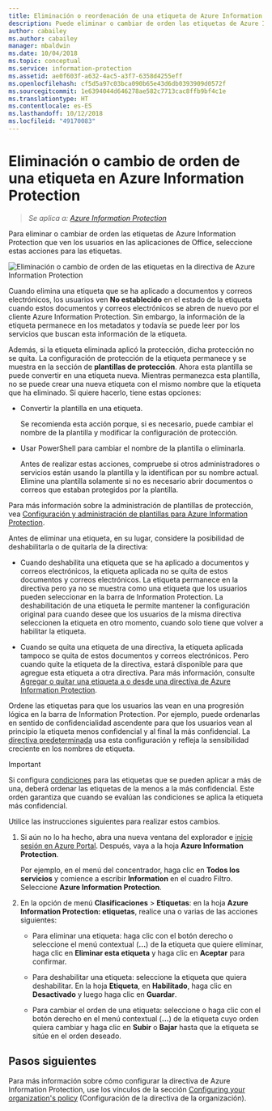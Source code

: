 ```yaml
---
title: Eliminación o reordenación de una etiqueta de Azure Information Protection
description: Puede eliminar o cambiar de orden las etiquetas de Azure Information Protection que ven los usuarios.
author: cabailey
ms.author: cabailey
manager: mbaldwin
ms.date: 10/04/2018
ms.topic: conceptual
ms.service: information-protection
ms.assetid: ae0f603f-a632-4ac5-a3f7-6358d4255eff
ms.openlocfilehash: cf5d5a97c03bca090b65e43d6db0393909d0572f
ms.sourcegitcommit: 1e6394044d646278ae582c7713cac8ffb9bf4c1e
ms.translationtype: HT
ms.contentlocale: es-ES
ms.lasthandoff: 10/12/2018
ms.locfileid: "49170083"
---
```

# <a name="how-to-delete-or-reorder-a-label-for-azure-information-protection"></a>Eliminación o cambio de orden de una etiqueta en Azure Information Protection

>*Se aplica a: [Azure Information Protection](https://azure.microsoft.com/pricing/details/information-protection)*

Para eliminar o cambiar de orden las etiquetas de Azure Information Protection que ven los usuarios en las aplicaciones de Office, seleccione estas acciones para las etiquetas.

![Eliminación o cambio de orden de las etiquetas en la directiva de Azure Information Protection](./media/info-protect-contextmenu.png)

Cuando elimina una etiqueta que se ha aplicado a documentos y correos electrónicos, los usuarios ven **No establecido** en el estado de la etiqueta cuando estos documentos y correos electrónicos se abren de nuevo por el cliente Azure Information Protection. Sin embargo, la información de la etiqueta permanece en los metadatos y todavía se puede leer por los servicios que buscan esta información de la etiqueta.

Además, si la etiqueta eliminada aplicó la protección, dicha protección no se quita. La configuración de protección de la etiqueta permanece y se muestra en la sección de **plantillas de protección**. Ahora esta plantilla se puede convertir en una etiqueta nueva. Mientras permanezca esta plantilla, no se puede crear una nueva etiqueta con el mismo nombre que la etiqueta que ha eliminado. Si quiere hacerlo, tiene estas opciones:

- Convertir la plantilla en una etiqueta. 
    
    Se recomienda esta acción porque, si es necesario, puede cambiar el nombre de la plantilla y modificar la configuración de protección.

- Usar PowerShell para cambiar el nombre de la plantilla o eliminarla.
    
    Antes de realizar estas acciones, compruebe si otros administradores o servicios están usando la plantilla y la identifican por su nombre actual. Elimine una plantilla solamente si no es necesario abrir documentos o correos que estaban protegidos por la plantilla.

Para más información sobre la administración de plantillas de protección, vea [Configuración y administración de plantillas para Azure Information Protection](configure-policy-templates.md).

Antes de eliminar una etiqueta, en su lugar, considere la posibilidad de deshabilitarla o de quitarla de la directiva:
    
- Cuando deshabilita una etiqueta que se ha aplicado a documentos y correos electrónicos, la etiqueta aplicada no se quita de estos documentos y correos electrónicos. La etiqueta permanece en la directiva pero ya no se muestra como una etiqueta que los usuarios pueden seleccionar en la barra de Information Protection. La deshabilitación de una etiqueta le permite mantener la configuración original para cuando desee que los usuarios de la misma directiva seleccionen la etiqueta en otro momento, cuando solo tiene que volver a habilitar la etiqueta.

- Cuando se quita una etiqueta de una directiva, la etiqueta aplicada tampoco se quita de estos documentos y correos electrónicos. Pero cuando quite la etiqueta de la directiva, estará disponible para que agregue esta etiqueta a otra directiva. Para más información, consulte [Agregar o quitar una etiqueta a o desde una directiva de Azure Information Protection](configure-policy-add-remove-label.md).

Ordene las etiquetas para que los usuarios las vean en una progresión lógica en la barra de Information Protection. Por ejemplo, puede ordenarlas en sentido de confidencialidad ascendente para que los usuarios vean al principio la etiqueta menos confidencial y al final la más confidencial. La [directiva predeterminada](configure-policy-default.md) usa esta configuración y refleja la sensibilidad creciente en los nombres de etiqueta.

> [!IMPORTANT]
>Si configura [condiciones](configure-policy-classification.md) para las etiquetas que se pueden aplicar a más de una, deberá ordenar las etiquetas de la menos a la más confidencial. Este orden garantiza que cuando se evalúan las condiciones se aplica la etiqueta más confidencial.


Utilice las instrucciones siguientes para realizar estos cambios.

1. Si aún no lo ha hecho, abra una nueva ventana del explorador e [inicie sesión en Azure Portal](configure-policy.md#signing-in-to-the-azure-portal). Después, vaya a la hoja **Azure Information Protection**. 
    
    Por ejemplo, en el menú del concentrador, haga clic en **Todos los servicios** y comience a escribir **Information** en el cuadro Filtro. Seleccione **Azure Information Protection**.

2. En la opción de menú **Clasificaciones** > **Etiquetas**: en la hoja **Azure Information Protection: etiquetas**, realice una o varias de las acciones siguientes: 

    - Para eliminar una etiqueta: haga clic con el botón derecho o seleccione el menú contextual (**...**) de la etiqueta que quiere eliminar, haga clic en **Eliminar esta etiqueta** y haga clic en **Aceptar** para confirmar. 

    - Para deshabilitar una etiqueta: seleccione la etiqueta que quiera deshabilitar. En la hoja **Etiqueta**, en **Habilitado**, haga clic en **Desactivado** y luego haga clic en **Guardar**.

    - Para cambiar el orden de una etiqueta: seleccione o haga clic con el botón derecho en el menú contextual (**...**) de la etiqueta cuyo orden quiera cambiar y haga clic en **Subir** o **Bajar** hasta que la etiqueta se sitúe en el orden deseado.  

## <a name="next-steps"></a>Pasos siguientes

Para más información sobre cómo configurar la directiva de Azure Information Protection, use los vínculos de la sección [Configuring your organization's policy](configure-policy.md#configuring-your-organizations-policy) (Configuración de la directiva de la organización).  


